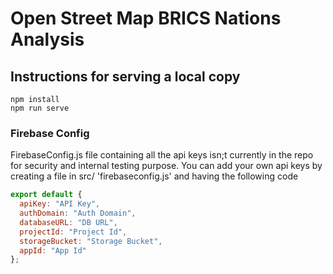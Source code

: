 # Open Street Map BRICS Nations Analysis

## Instructions for serving a local copy
```
npm install
npm run serve
```
### Firebase Config

  FirebaseConfig.js file containing all the api keys isn;t currently in the repo for security and internal testing purpose.
  You can add your own api keys by creating a file in src/ 'firebaseconfig.js' and having the following code
  
  ```js
  export default {
    apiKey: "API Key",
    authDomain: "Auth Domain",
    databaseURL: "DB URL",
    projectId: "Project Id",
    storageBucket: "Storage Bucket",
    appId: "App Id"
};
  ```



